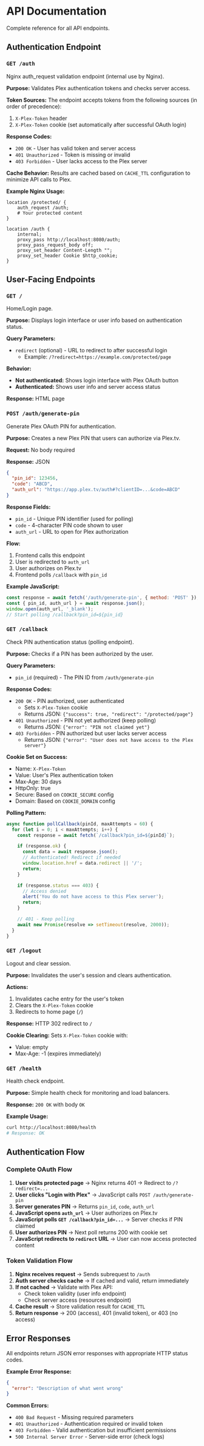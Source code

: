 # API Documentation

Complete reference for all API endpoints.

## Authentication Endpoint

### `GET /auth`

Nginx auth_request validation endpoint (internal use by Nginx).

**Purpose:** Validates Plex authentication tokens and checks server access.

**Token Sources:**
The endpoint accepts tokens from the following sources (in order of precedence):
1. `X-Plex-Token` header
2. `X-Plex-Token` cookie (set automatically after successful OAuth login)

**Response Codes:**
- `200 OK` - User has valid token and server access
- `401 Unauthorized` - Token is missing or invalid
- `403 Forbidden` - User lacks access to the Plex server

**Cache Behavior:**
Results are cached based on `CACHE_TTL` configuration to minimize API calls to Plex.

**Example Nginx Usage:**
```nginx
location /protected/ {
    auth_request /auth;
    # Your protected content
}

location /auth {
    internal;
    proxy_pass http://localhost:8080/auth;
    proxy_pass_request_body off;
    proxy_set_header Content-Length "";
    proxy_set_header Cookie $http_cookie;
}
```

## User-Facing Endpoints

### `GET /`

Home/Login page.

**Purpose:** Displays login interface or user info based on authentication status.

**Query Parameters:**
- `redirect` (optional) - URL to redirect to after successful login
  - Example: `/?redirect=https://example.com/protected/page`

**Behavior:**
- **Not authenticated:** Shows login interface with Plex OAuth button
- **Authenticated:** Shows user info and server access status

**Response:** HTML page

### `POST /auth/generate-pin`

Generate Plex OAuth PIN for authentication.

**Purpose:** Creates a new Plex PIN that users can authorize via Plex.tv.

**Request:** No body required

**Response:** JSON
```json
{
  "pin_id": 123456,
  "code": "ABCD",
  "auth_url": "https://app.plex.tv/auth#?clientID=...&code=ABCD"
}
```

**Response Fields:**
- `pin_id` - Unique PIN identifier (used for polling)
- `code` - 4-character PIN code shown to user
- `auth_url` - URL to open for Plex authorization

**Flow:**
1. Frontend calls this endpoint
2. User is redirected to `auth_url`
3. User authorizes on Plex.tv
4. Frontend polls `/callback` with `pin_id`

**Example JavaScript:**
```javascript
const response = await fetch('/auth/generate-pin', { method: 'POST' });
const { pin_id, auth_url } = await response.json();
window.open(auth_url, '_blank');
// Start polling /callback?pin_id=${pin_id}
```

### `GET /callback`

Check PIN authentication status (polling endpoint).

**Purpose:** Checks if a PIN has been authorized by the user.

**Query Parameters:**
- `pin_id` (required) - The PIN ID from `/auth/generate-pin`

**Response Codes:**
- `200 OK` - PIN authorized, user authenticated
  - Sets `X-Plex-Token` cookie
  - Returns JSON: `{"success": true, "redirect": "/protected/page"}`
- `401 Unauthorized` - PIN not yet authorized (keep polling)
  - Returns JSON: `{"error": "PIN not claimed yet"}`
- `403 Forbidden` - PIN authorized but user lacks server access
  - Returns JSON: `{"error": "User does not have access to the Plex server"}`

**Cookie Set on Success:**
- Name: `X-Plex-Token`
- Value: User's Plex authentication token
- Max-Age: 30 days
- HttpOnly: true
- Secure: Based on `COOKIE_SECURE` config
- Domain: Based on `COOKIE_DOMAIN` config

**Polling Pattern:**
```javascript
async function pollCallback(pinId, maxAttempts = 60) {
  for (let i = 0; i < maxAttempts; i++) {
    const response = await fetch(`/callback?pin_id=${pinId}`);

    if (response.ok) {
      const data = await response.json();
      // Authenticated! Redirect if needed
      window.location.href = data.redirect || '/';
      return;
    }

    if (response.status === 403) {
      // Access denied
      alert('You do not have access to this Plex server');
      return;
    }

    // 401 - Keep polling
    await new Promise(resolve => setTimeout(resolve, 2000));
  }
}
```

### `GET /logout`

Logout and clear session.

**Purpose:** Invalidates the user's session and clears authentication.

**Actions:**
1. Invalidates cache entry for the user's token
2. Clears the `X-Plex-Token` cookie
3. Redirects to home page (`/`)

**Response:** HTTP 302 redirect to `/`

**Cookie Clearing:**
Sets `X-Plex-Token` cookie with:
- Value: empty
- Max-Age: -1 (expires immediately)

### `GET /health`

Health check endpoint.

**Purpose:** Simple health check for monitoring and load balancers.

**Response:** `200 OK` with body `OK`

**Example Usage:**
```bash
curl http://localhost:8080/health
# Response: OK
```

## Authentication Flow

### Complete OAuth Flow

1. **User visits protected page** → Nginx returns 401 → Redirect to `/?redirect=...`
2. **User clicks "Login with Plex"** → JavaScript calls `POST /auth/generate-pin`
3. **Server generates PIN** → Returns `pin_id`, `code`, `auth_url`
4. **JavaScript opens `auth_url`** → User authorizes on Plex.tv
5. **JavaScript polls `GET /callback?pin_id=...`** → Server checks if PIN claimed
6. **User authorizes PIN** → Next poll returns 200 with cookie set
7. **JavaScript redirects to `redirect` URL** → User can now access protected content

### Token Validation Flow

1. **Nginx receives request** → Sends subrequest to `/auth`
2. **Auth server checks cache** → If cached and valid, return immediately
3. **If not cached** → Validate with Plex API:
   - Check token validity (user info endpoint)
   - Check server access (resources endpoint)
4. **Cache result** → Store validation result for `CACHE_TTL`
5. **Return response** → 200 (access), 401 (invalid token), or 403 (no access)

## Error Responses

All endpoints return JSON error responses with appropriate HTTP status codes.

**Example Error Response:**
```json
{
  "error": "Description of what went wrong"
}
```

**Common Errors:**
- `400 Bad Request` - Missing required parameters
- `401 Unauthorized` - Authentication required or invalid token
- `403 Forbidden` - Valid authentication but insufficient permissions
- `500 Internal Server Error` - Server-side error (check logs)

